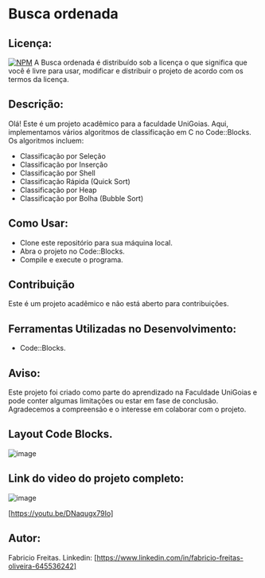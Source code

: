 # Busca ordenada

## Licença:
[![NPM](https://img.shields.io/npm/l/react)]([https://github.com/neliocursos/exemplo-readme/blob/main/LICENSE](https://github.com/fabriciofreitasad/busca-ordenadas-rabalho-academico/blob/26047f98a6c459305fae92262289f2de1cf772f9/LICENSE)) 
 A Busca ordenada é distribuído sob a licença
o que significa que você é livre para usar, modificar e distribuir o projeto de acordo com os termos da licença.

## Descrição:
Olá! Este é um projeto acadêmico para a faculdade UniGoias. Aqui, implementamos vários algoritmos de classificação em C no Code::Blocks. Os algoritmos incluem:

* Classificação por Seleção
* Classificação por Inserção
* Classificação por Shell
* Classificação Rápida (Quick Sort)
* Classificação por Heap
* Classificação por Bolha (Bubble Sort)

## Como Usar:
* Clone este repositório para sua máquina local.
* Abra o projeto no Code::Blocks.
* Compile e execute o programa.

## Contribuição
Este é um projeto acadêmico e não está aberto para contribuições.

## Ferramentas Utilizadas no Desenvolvimento:
* Code::Blocks.

## Aviso:
Este projeto foi criado como parte do aprendizado na Faculdade UniGoias e pode conter algumas limitações ou estar em fase de conclusão. Agradecemos a compreensão e o interesse em colaborar com o projeto.

## Layout Code Blocks.

![image](https://github.com/fabriciofreitasad/busca-ordenadas-rabalho-academico/assets/111000422/ea724ecf-8f0e-4157-a201-015191e43d10)

## Link do video do projeto completo:

![image](https://github.com/fabriciofreitasad/busca-ordenadas-rabalho-academico/assets/111000422/739aab52-1aa4-4dd2-a88b-efe52b2fdc6d)

[https://youtu.be/DNaqugx79Io]

## Autor:
Fabricio Freitas.
Linkedin:
[https://www.linkedin.com/in/fabricio-freitas-oliveira-645536242]

